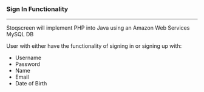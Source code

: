 ### Sign In Functionality
---


Stoqscreen will implement PHP into Java using an Amazon Web Services MySQL DB

User with either have the functionality of signing in or signing up with:
-  Username
-  Password
-  Name
-  Email
-  Date of Birth
   
 
